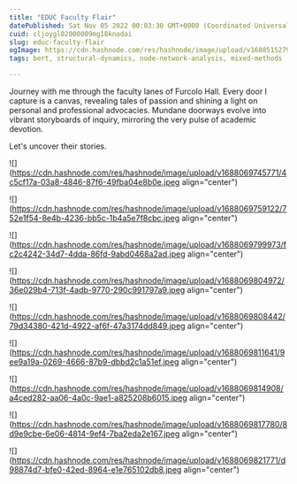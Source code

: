 ```yaml
---
title: "EDUC Faculty Flair"
datePublished: Sat Nov 05 2022 00:03:30 GMT+0000 (Coordinated Universal Time)
cuid: cljoygl02000009mg18knadai
slug: educ-faculty-flair
ogImage: https://cdn.hashnode.com/res/hashnode/image/upload/v1688515279126/1139c934-db3e-460b-93ab-ceae8a71773a.jpeg
tags: bert, structural-dynamics, node-network-analysis, mixed-methods

---
```


Journey with me through the faculty lanes of Furcolo Hall. Every door I capture is a canvas, revealing tales of passion and shining a light on personal and professional advocacies. Mundane doorways evolve into vibrant storyboards of inquiry, mirroring the very pulse of academic devotion.

Let's uncover their stories.

![](https://cdn.hashnode.com/res/hashnode/image/upload/v1688069745771/4c5cf17a-03a8-4846-87f6-49fba04e8b0e.jpeg align="center")

![](https://cdn.hashnode.com/res/hashnode/image/upload/v1688069759122/752e1f54-8e4b-4236-bb5c-1b4a5e7f8cbc.jpeg align="center")

![](https://cdn.hashnode.com/res/hashnode/image/upload/v1688069799973/fc2c4242-34d7-4dda-86fd-9abd0468a2ad.jpeg align="center")

![](https://cdn.hashnode.com/res/hashnode/image/upload/v1688069804972/36e029b4-713f-4adb-9770-290c991797a9.jpeg align="center")

![](https://cdn.hashnode.com/res/hashnode/image/upload/v1688069808442/79d34380-421d-4922-af6f-47a3174dd849.jpeg align="center")

![](https://cdn.hashnode.com/res/hashnode/image/upload/v1688069811641/9ee9a19a-0269-4666-87b9-dbbd2c1a51ef.jpeg align="center")

![](https://cdn.hashnode.com/res/hashnode/image/upload/v1688069814908/a4ced282-aa06-4a0c-9ae1-a825208b6015.jpeg align="center")

![](https://cdn.hashnode.com/res/hashnode/image/upload/v1688069817780/8d9e9cbe-6e06-4814-9ef4-7ba2eda2e167.jpeg align="center")

![](https://cdn.hashnode.com/res/hashnode/image/upload/v1688069821771/d98874d7-bfe0-42ed-8964-e1e765102db8.jpeg align="center")